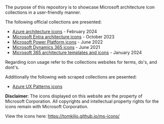 The purpose of this repository is to showcase Microsoft architecture icon collections in a user-friendly manner.

The following official collections are presented:

- [Azure architecture icons](https://learn.microsoft.com/en-us/azure/architecture/icons) - February 2024
- [Microsoft Entra architecture icons](https://learn.microsoft.com/en-us/entra/architecture/architecture-icons) - October 2023
- [Microsoft Power Platform icons](https://learn.microsoft.com/en-us/power-platform/guidance/icons) - June 2022
- [Microsoft Dynamics 365 icons](https://learn.microsoft.com/en-us/dynamics365/get-started/icon) - June 2021
- [Microsoft 365 architecture templates and icons](https://learn.microsoft.com/en-us/microsoft-365/solutions/architecture-icons-templates) - January 2024

Regarding icon usage refer to the collections websites for terms, do's, and dont's.

Additionally the following web scraped collections are pesented:

- [Azure UX Patterns icons](https://azure.microsoft.com/en-gb/patterns/styles/glyphs-icons/)

**Disclaimer**: The icons displayed on this website are the property of Microsoft Corporation. All copyrights and intellectual property rights for the icons remain with Microsoft Corporation.

View the icons here: https://tomkiljo.github.io/ms-icons/
